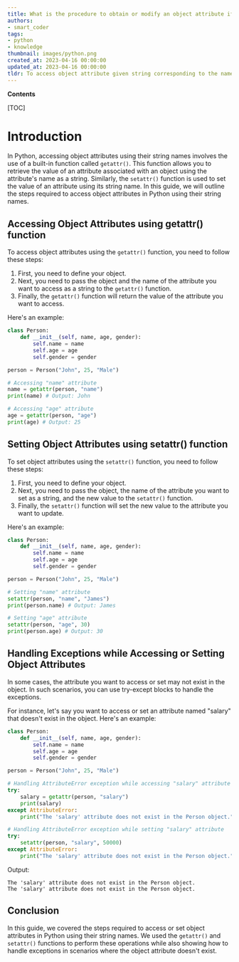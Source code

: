 ```yaml
---
title: What is the procedure to obtain or modify an object attribute if provided with a string matching its name?
authors:
- smart_coder
tags:
- python
- knowledge
thumbnail: images/python.png
created_at: 2023-04-16 00:00:00
updated_at: 2023-04-16 00:00:00
tldr: To access object attribute given string corresponding to the name of that attribute in Python, use the built-in function `getattr(object, attribute\_name)` to get the attribute value or `setattr(object, attribute\_name, value)` to set the attribute value.
---
```


**Contents**

[TOC]

# Introduction
In Python, accessing object attributes using their string names involves the use of a built-in function called `getattr()`. This function allows you to retrieve the value of an attribute associated with an object using the attribute's name as a string. Similarly, the `setattr()` function is used to set the value of an attribute using its string name. In this guide, we will outline the steps required to access object attributes in Python using their string names.


## Accessing Object Attributes using getattr() function

To access object attributes using the `getattr()` function, you need to follow these steps:

1. First, you need to define your object.
2. Next, you need to pass the object and the name of the attribute you want to access as a string to the `getattr()` function.
3. Finally, the `getattr()` function will return the value of the attribute you want to access. 

Here's an example:

```python
class Person:
    def __init__(self, name, age, gender):
        self.name = name
        self.age = age
        self.gender = gender

person = Person("John", 25, "Male")

# Accessing "name" attribute
name = getattr(person, "name")
print(name) # Output: John

# Accessing "age" attribute
age = getattr(person, "age")
print(age) # Output: 25
```


## Setting Object Attributes using setattr() function

To set object attributes using the `setattr()` function, you need to follow these steps:

1. First, you need to define your object.
2. Next, you need to pass the object, the name of the attribute you want to set as a string, and the new value to the `setattr()` function.
3. Finally, the `setattr()` function will set the new value to the attribute you want to update.

Here's an example:

```python
class Person:
    def __init__(self, name, age, gender):
        self.name = name
        self.age = age
        self.gender = gender

person = Person("John", 25, "Male")

# Setting "name" attribute
setattr(person, "name", "James")
print(person.name) # Output: James

# Setting "age" attribute
setattr(person, "age", 30)
print(person.age) # Output: 30
```


## Handling Exceptions while Accessing or Setting Object Attributes

In some cases, the attribute you want to access or set may not exist in the object. In such scenarios, you can use try-except blocks to handle the exceptions.

For instance, let's say you want to access or set an attribute named "salary" that doesn't exist in the object. Here's an example:

```python
class Person:
    def __init__(self, name, age, gender):
        self.name = name
        self.age = age
        self.gender = gender

person = Person("John", 25, "Male")

# Handling AttributeError exception while accessing "salary" attribute
try:
    salary = getattr(person, "salary")
    print(salary)
except AttributeError:
    print("The 'salary' attribute does not exist in the Person object.")

# Handling AttributeError exception while setting "salary" attribute
try:
    setattr(person, "salary", 50000)
except AttributeError:
    print("The 'salary' attribute does not exist in the Person object.")
```

Output: 
```
The 'salary' attribute does not exist in the Person object.
The 'salary' attribute does not exist in the Person object.
```

## Conclusion

In this guide, we covered the steps required to access or set object attributes in Python using their string names. We used the `getattr()` and `setattr()` functions to perform these operations while also showing how to handle exceptions in scenarios where the object attribute doesn't exist.
